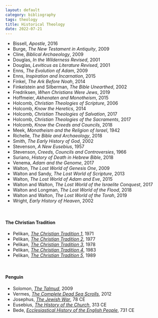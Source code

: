 ```yaml
---
layout: default
category: bibliography
tags: theology
title: Historical Theology
date: 2022-07-21
---
```


* Bissell, *Apostle*, 2016
* Burge, *The New Testament in Antiquity*, 2009
* Cline, *Biblical Archaeology*, 2009
* Douglas, *In the Wilderness Revised*, 2001
* Douglas, *Leviticus as Literature Revised*, 2001
* Enns, *The Evolution of Adam*, 2009
* Enns, *Inspiration and Incarnation*, 2015
* Finkel, *The Ark Before Noah*, 2014
* Finkelstein and Silberman, *The Bible Unearthed*, 2002
* Fredriksen, *When Christians Were Jews*, 2019
* Hoffmeier, *Akhenaten and Monotheism*, 2015
* Holcomb, *Christian Theologies of Scripture*, 2006
* Holcomb, *Know the Heretics*, 2014
* Holcomb, *Christian Theologies of Salvation*, 2017
* Holcomb, *Christian Theologies of the Sacraments*, 2017
* Holcomb, *Know the Creeds and Councils*, 2018
* Meek, *Monotheism and the Religion of Israel*, 1942
* Richelle, *The Bible and Archaeology*, 2018
* Smith, *The Early History of God*, 2002
* Stevenson, *A New Eusebius*, 1957
* Stevenson, *Creeds, Councils and Controversies*, 1966
* Suriano, *History of Death in Hebrew Bible*, 2018
* Venema, *Adam and the Genome*, 2017
* Walton, *The Lost World of Genesis One*, 2009
* Walton and Sandy, *The Lost World of Scripture*, 2013
* Walton, *The Lost World of Adam and Eve*, 2015
* Walton and Walton, *The Lost World of the Israelite Conquest*, 2017
* Walton and Longman, *The Lost World of the Flood*, 2018
* Walton and Walton, *The Lost World of the Torah*, 2019
* Wright, *Early History of Heaven*, 2002

<br>


#### The Christian Tradition

* Pelikan, [*The Christian Tradition 1*](https://press.uchicago.edu/ucp/books/book/chicago/C/bo3799466.html), 1971
* Pelikan, [*The Christian Tradition 2*](https://press.uchicago.edu/ucp/books/book/chicago/C/bo3799463.html), 1977
* Pelikan, [*The Christian Tradition 3*](https://press.uchicago.edu/ucp/books/book/chicago/C/bo4035618.html), 1978
* Pelikan, [*The Christian Tradition 4*](https://press.uchicago.edu/ucp/books/book/chicago/C/bo3618533.html), 1983
* Pelikan, [*The Christian Tradition 5*](https://press.uchicago.edu/ucp/books/book/chicago/C/bo4035491.html), 1989

<br>


#### Penguin

* Solomon, [*The Talmud*](https://www.penguinrandomhouse.ca/books/305477/the-talmud-by-norman-solomon/9780141441788), 2009
* Vermes, [*The Complete Dead Sea Scrolls*](https://www.penguinrandomhouse.ca/books/311393/the-complete-dead-sea-scrolls-in-english-by-geza-vermes/9780141197319), 2012
* Josephus, [*The Jewish War*](https://www.penguinrandomhouse.ca/books/261038/the-jewish-war-by-flavius-josephus/9780140444209), 78 CE
* Eusebius, [*The History of the Church*](https://www.penguinrandomhouse.ca/books/260984/the-history-of-the-church-by-eusebius/9780140445350), 313 CE
* Bede, [*Ecclesiastical History of the English People*](https://www.penguinrandomhouse.ca/books/260903/ecclesiastical-history-of-the-english-people-by-bede/9780140445657), 731 CE
